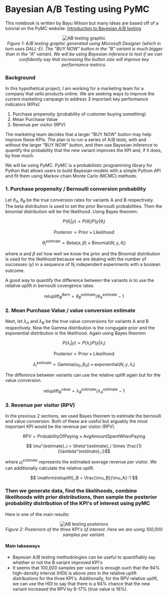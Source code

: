 # Bayesian A/B Testing using PyMC
This notebook is written by Bayu Wilson but many ideas are based off of a tutorial on the PyMC website: [Introduction to Bayesian A/B testing](https://www.pymc.io/projects/examples/en/latest/causal_inference/bayesian_ab_testing_introduction.html#references)

<p align="center">
  <img src="https://github.com/user-attachments/assets/e9d3700e-6630-457f-b9a0-1db7c8c887c2" alt="AB testing graphic"/><br>
  <em>Figure 1: A/B testing graphic generated using Microsoft Designer (which in turn uses DALL-E). The "BUY NOW" button in the "B" variant is much bigger than in the "A" variant. We will be using Bayesian inference to test if we can confidently say that increasing the button size will improve key performance metrics. </em>
</p>

### Background
In this hypothetical project, I am working for a marketing team for a company that sells products online. We are seeking ways to improve the current marketing campaign to address 3 important key performance indicators (KPIs): 
1. Purchase propensity (probability of customer buying something)
2. Mean Purchase Value 
3. Revenue per visitor (RPV)

The marketing team decides that a larger "BUY NOW" button may help improve these KPIs. The plan is to run a series of A/B tests, with and without the larger "BUY NOW" button, and then use Bayesian inference to quantify the probability that the new variant improves the KPI and, if it does, by how much.

We will be using PyMC. PyMC is a probabilistic programming library for Python that allows users to build Bayesian models with a simple Python API and fit them using Markov chain Monte Carlo (MCMC) methods.

### 1. Purchase propensity / Bernoulli conversion probability
Let $\theta_A, \theta_B$ be the true conversion rates for variants A and B respectively. The beta distribution is used to set the prior Bernoulli probabilities. Then the binomial distribution will be the likelihood. Using Bayes theorem:

$$ P(\theta_i|y) \propto P(\theta_i)P(y|\theta_i)$$ 

$$ \mathrm{Posterior} \propto \mathrm{Prior} \times \mathrm{Likelihood}$$ 

$$  \theta^\mathrm{estimate}_i  \propto \mathrm{Beta}(\alpha,\beta) \times \mathrm{Binomial}(N,y,\theta_i)$$ 

where $\alpha$ and $\beta$ set how well we know the prior and the Binomial distribution is used for the likelihood because we are dealing with the number of successes ($y$) in a sequence of $N_i$ independent experiments with a boolean outcome. 

A good way to quantify the difference between the variants is to use the relative uplift in bernoulli covergence rates:

$$ \mathrm{reluplift}_B^\mathrm{Bern} = \theta^\mathrm{estimate}_B/\theta^\mathrm{estimate}_A-1$$


### 2. Mean Purchase Value / value conversion estimate

Next, let $\lambda_A$ and $\lambda_B$ be the true value conversions for variants A and B respectively. Now the Gamma distribution is the congugate prior and the exponential distribution is the likelihood. Again using Bayes theorem

$$ P(\lambda_i|y) \propto P(\lambda_i)P(y|\lambda_i)$$ 

$$ \mathrm{Posterior} \propto \mathrm{Prior} \times \mathrm{Likelihood}$$ 

$$  \lambda^\mathrm{estimate}_i  \propto \mathrm{Gamma}(\alpha_G,\beta_G) \times \mathrm{exponential}(N,y,\lambda_i)$$ 

The difference between variants can use the relative uplift again but for the value conversion.

$$ \mathrm{reluplift}_B^\mathrm{value} = \lambda^\mathrm{estimate}_B/\lambda^\mathrm{estimate}_A-1$$

### 3. Revenue per visitor (RPV)

In the previous 2 sections, we used Bayes theorem to estimate the bernoulli and value conversion. Both of these are useful but arguably the most important KPI would be the revenue per visitor (RPV).

$$ RPV = \mathrm{ProbabilityOfPaying} \times \mathrm{AvgAmountSpentWhenPaying}$$

$$ \mu^{estimate}_i = \theta^{estimate}_i \times \frac{1}{\lambda^{estimate}_i}$$

where $\mu^{estimate}_i$ represents the estimated average revenue per visitor. We can additionally calculate the relative uplift.

$$ \mathrm{reluplift}_B = \frac{\mu_B}{\mu_A}-1 $$

### Then we generate data, find the likelihoods, combine likelihoods with prior distributions, then sample the posterior probability distribution of the KPI's of interest using pyMC

Here is one of the main results:

<p align="center">
  <img src="https://github.com/user-attachments/assets/5a8f464c-17c2-457b-bf06-1d834abc04f1" alt="AB testing posteriors"/><br>
  <em>Figure 2: Posteriors of the three KPI's of interest. Here we are using 100,000 samples per variant.</em>
</p>

#### Main takeaways
- Bayesian A/B testing methodologies can be useful to quantifiably say whether or not the B variant improved KPI's
- It seems that 100,000 samples per variant is enough such that the 94% high-density interval (HDI) is above zero in the relative uplift distributions for the three KPI's. Additionally, for the RPV relative uplift, we can use the HDI to say that there is a 94% chance that the new variant increased the RPV by 6-17% (true value is 16%).




